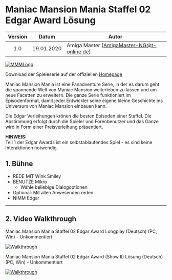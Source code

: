 # Maniac Mansion Mania Staffel 02 Edgar Award Lösung

| Version | Datum      | Autor                                     |
|:-------:|------------|-------------------------------------------|
|  1.0    | 19.01.2020 | Amiga Master (AmigaMaster-NG@t-online.de) |

[![MMMLogo](https://www.maniac-mansion-mania.com/banner/banner.png)](https://www.maniac-mansion-mania.com)

Download der Spieleserie auf der offiziellen [Homepage](https://www.maniac-mansion-mania.com)

Maniac Mansion Mania ist eine Fanadventure Serie, in der es darum geht die spannende Welt von Maniac Mansion weiterleben zu lassen und um neue Facetten zu erweitern. Die ganze Serie funktioniert im Episodenformat, damit jeder Entwickler seine eigene kleine Geschichte ins Universum von Maniac Mansion einbauen kann.

Die Edgar Verleihungen krönen die besten Episoden einer Staffel. Die Abstimmung erfolgt durch die Spieler und Forenbenutzer und das Ganze wird in Form einer Preisverleihung präsentiert.

**HINWEIS:**  
Teil 1 der Edgar Awards ist ein selbstablaufendes Spiel - es sind keine Interaktionen notwendig.

## 1. Bühne

- REDE MIT Wink Smiley
- BENUTZE Mikro
  - Wähle beliebige Dialogoptionen
- Optional: Mit allen Anwesenden reden
- NIMM Edgar

--------------------------------------------------------------------------------

## 2. Video Walkthrough

Maniac Mansion Mania Staffel 02 Edgar Award Longplay (Deutsch) (PC, Win) - Unkommentiert

[![Walkthrough](https://img.youtube.com/vi/UmSeJydWzaI/0.jpg)](https://www.youtube.com/watch?v=UmSeJydWzaI)

Maniac Mansion Mania Staffel 02 Edgar Award (Show II) Lösung (Deutsch) (PC, Win) - Unkommentiert

[![Walkthrough](https://img.youtube.com/vi/znH8FhrRX-o/0.jpg)](https://www.youtube.com/watch?v=znH8FhrRX-o)

